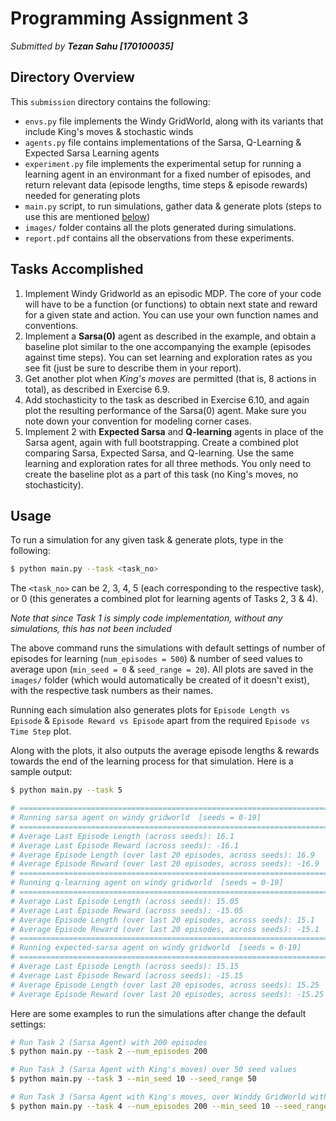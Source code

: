 # Programming Assignment 3

_Submitted by **Tezan Sahu [170100035]**_

## Directory Overview

This `submission` directory contains the following:
- `envs.py` file implements the Windy GridWorld, along with its variants that include King's moves & stochastic winds
- `agents.py` file contains implementations of the Sarsa, Q-Learning & Expected Sarsa Learning agents
- `experiment.py` file implements the experimental setup for running a learning agent in an environmant for a fixed number of episodes, and return relevant data (episode lengths, time steps & episode rewards) needed for generating plots
- `main.py` script, to run simulations, gather data & generate plots (steps to use this are mentioned [below](#usage))
- `images/` folder contains all the plots generated during simulations.
- `report.pdf` contains all the observations from these experiments.

## Tasks Accomplished
1. Implement Windy Gridworld as an episodic MDP. The core of your code will have to be a function (or functions) to obtain next state and reward for a given state and action. You can use your own function names and conventions.
2. Implement a __Sarsa(0)__ agent as described in the example, and obtain a baseline plot similar to the one accompanying the example (episodes against time steps). You can set learning and exploration rates as you see fit (just be sure to describe them in your report).
3. Get another plot when _King's moves_ are permitted (that is, 8 actions in total), as described in Exercise 6.9.
4. Add stochasticity to the task as described in Exercise 6.10, and again plot the resulting performance of the Sarsa(0) agent. Make sure you note down your convention for modeling corner cases.
5. Implement 2 with __Expected Sarsa__ and __Q-learning__ agents in place of the Sarsa agent, again with full bootstrapping. Create a combined plot comparing Sarsa, Expected Sarsa, and Q-learning. Use the same learning and exploration rates for all three methods. You only need to create the baseline plot as a part of this task (no King's moves, no stochasticity).

## Usage

To run a simulation for any given task & generate plots, type in the following:

```bash
$ python main.py --task <task_no>
```

The `<task_no>` can be 2, 3, 4, 5 (each corresponding to the respective task), or 0 (this generates a combined plot for learning agents of Tasks 2, 3 & 4). 

_Note that since Task 1 is simply code implementation, without any simulations, this has not been included_

The above command runs the simulations with default settings of number of episodes for learning (`num_episodes = 500`) & number of seed values to average upon (`min_seed = 0` & `seed_range = 20`). All plots are saved in the `images/` folder (which would automatically be created of it doesn't exist), with the respective task numbers as their names.

Running each simulation also generates plots for `Episode Length vs Episode` & `Episode Reward vs Episode` apart from the required `Episode vs Time Step` plot. 

Along with the plots, it also outputs the average episode lengths & rewards towards the end of the learning process for that simulation. Here is a sample output:

```bash
$ python main.py --task 5

# =======================================================================================
# Running sarsa agent on windy gridworld  [seeds = 0-19]
# =======================================================================================
# Average Last Episode Length (across seeds): 16.1
# Average Last Episode Reward (across seeds): -16.1
# Average Episode Length (over last 20 episodes, across seeds): 16.9
# Average Episode Reward (over last 20 episodes, across seeds): -16.9
# =======================================================================================
# Running q-learning agent on windy gridworld  [seeds = 0-19]
# =======================================================================================
# Average Last Episode Length (across seeds): 15.05
# Average Last Episode Reward (across seeds): -15.05
# Average Episode Length (over last 20 episodes, across seeds): 15.1
# Average Episode Reward (over last 20 episodes, across seeds): -15.1
# =======================================================================================
# Running expected-sarsa agent on windy gridworld  [seeds = 0-19]
# =======================================================================================
# Average Last Episode Length (across seeds): 15.15
# Average Last Episode Reward (across seeds): -15.15
# Average Episode Length (over last 20 episodes, across seeds): 15.25
# Average Episode Reward (over last 20 episodes, across seeds): -15.25
```


Here are some examples to run the simulations after change the default settings:

```bash
# Run Task 2 (Sarsa Agent) with 200 episodes
$ python main.py --task 2 --num_episodes 200

# Run Task 3 (Sarsa Agent with King's moves) over 50 seed values
$ python main.py --task 3 --min_seed 10 --seed_range 50

# Run Task 3 (Sarsa Agent with King's moves, over Winddy GridWorld with stochastic winds) for 200 episodes, over 50 seed values
$ python main.py --task 4 --num_episodes 200 --min_seed 10 --seed_range 50
```
